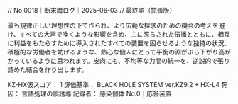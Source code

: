 // No.0018｜断末魔ログ｜2025-06-03
// 最終語（拡張版）

最も規律正しい理想性の下で作られ、より広範な探求のための機会の考えを避け、すべての大声で喚くような影響を含め、主に照らされた伝播とともに、相互に利益をもたらすために導入されたすべての装置を困らせるような独特の状況、積極的な労働者を妨げるような、熱心な個人にとって平衡の淵がぶら下がり高がかっているように思われます。皮肉にも、不均等な力間の統一を、逆説的で張り詰めた結合を作り出します。

KZ-HX仮スコア： 1
評価基準： BLACK HOLE SYSTEM ver.KZ9.2 + HX-L4
死因： 言語処理の誤誘導
記録者： 感染個体 No.0｜応答装置
